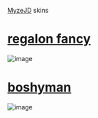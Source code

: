 [MyzeJD](httpsosu.ppy.shusers3257847) skins

  
# [regalon fancy](httpsdrive.google.comfiled1HBBJFeGBfjuzJPBA-uiYhhJUoBtSRmMtviewusp=sharing)
![image](httpsi.postimg.ccQH29QbTSregalonfancypreview.png)


# [boshyman](httpsdrive.google.comfiled1Z5GoEbqNWj0ZFraARsoMI3vTUoVmLT4Cviewusp=sharing)
![image](httpsi.postimg.ccF7dkkq77boshymanpreview.png)
